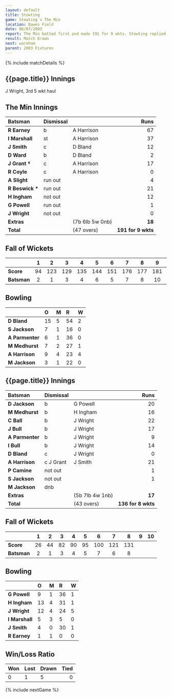 ```yaml
---
layout: default
title: Stowting
game: Stowting v The Min
location: Dawes Field
date: 06/07/2003
report: The Min batted first and made 191 for 9 wkts. Stowting replied with 136 for 8 wkts when time ran out
result: Match Drawn
next: wareham
parent: 2003 Fixtures
---
```


{% include matchDetails %}

## {{page.title}} Innings

J Wright, 3rd 5 wkt haul

## The Min Innings

| Batsman | Dismissal |  | Runs |
|:---|:---|---|---:|
| **R Earney** | b | A Harrison | 67 |
| **I Marshall** | st | A Harrison | 37 |
| **J Smith** | c | D Bland | 12 |
| **D Ward** | b | D Bland | 2 |
| **J Grant &#8224;** | c | A Harrison | 17 |
| **R Coyle** | c | A Harrison | 0 |
| **A Slight** | run out |  | 4 |
| **R Beswick &#42;** | run out |  | 21 |
| **H Ingham** | not out |  | 12 |
| **G Powell** | run out |  | 1 |
| **J Wright** | not out |  | 0 |
| **Extras** | | (7b 6lb 5w 0nb) | **18** |
| **Total** | | (47 overs) | **191 for 9 wkts** |

## Fall of Wickets

| | 1 | 2 | 3 | 4 | 5 | 6 | 7 | 8 | 9 | 10 |
|---|:---:|:---:|:---:|:---:|:---:|:---:|:---:|:---:|:---:|:---:|
| **Score** | 94 | 123 | 129 | 135 | 144 | 151 | 176 | 177 | 181 |  |
| **Batsman** | 2 | 1 | 3 | 4 | 6 | 5 | 7 | 8 | 10 |  |

## Bowling

| | O | M | R | W |
|---|:---|:---|:---|:---|
| **D Bland** | 15 | 5 | 54 | 2 |
| **S Jackson** | 7 | 1 | 16 | 0 |
| **A Parmenter** | 6 | 1 | 36 | 0 |
| **M Medhurst** | 7 | 2 | 27 | 1 |
| **A Harrison** | 9 | 4 | 23 | 4 |
| **M Jackson** | 3 | 1 | 22 | 0 |

## {{page.title}} Innings

| Batsman | Dismissal |  | Runs |
|:---|:---|---|---:|
| **D Jackson** | b | G Powell | 20 |
| **M Medhurst** | b | H Ingham | 16 |
| **C Ball** | b | J Wright | 22 |
| **J Bull** | b | J Wright | 17 |
| **A Parmenter** | b | J Wright | 9 |
| **I Bull** | b | J Wright  | 14 |
| **D Bland** | c | J Wright | 0 |
| **A Harrison** | c J Grant | J Smith | 21 |
| **P Camine** | not out |  | 1 |
| **S Jackson** | not out |  | 1 |
| **M Jackson** | dnb |  |  |
| **Extras** | | (5b 7lb 4w 1nb) | **17** |
| **Total** | | (43 overs) | **136 for 8 wkts** |

## Fall of Wickets

| | 1 | 2 | 3 | 4 | 5 | 6 | 7 | 8 | 9 | 10 |
|---|:---:|:---:|:---:|:---:|:---:|:---:|:---:|:---:|:---:|:---:|
| **Score** | 26 | 44 | 82 | 90 | 95 | 100 | 121 | 131 |  |  |
| **Batsman** | 2 | 1 | 3 | 4 | 5 | 7 | 6 | 8 |  |  |

## Bowling

| | O | M | R | W |
|---|:---|:---|:---|:---|
| **G Powell** | 9 | 1 | 36 | 1 |
| **H Ingham** | 13 | 4 | 31 | 1 |
| **J Wright** | 12 | 4 | 24 | 5 |
| **I Marshall** | 5 | 3 | 5 | 0 |
| **J Smith** | 4 | 0 | 30 | 1 |
| **R Earney** | 1 | 1 | 0 | 0 |

## Win/Loss Ratio

| Won | Lost | Drawn | Tied |
|:---|:---|:---|---:|
| 0 | 1 | 5 | 0 |

{% include nextGame %}